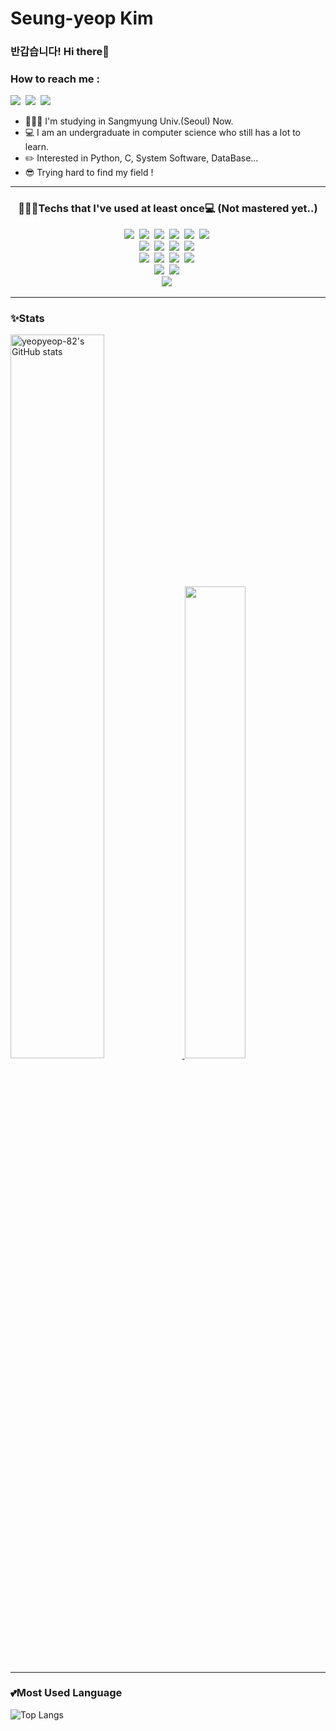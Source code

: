 <h1> Seung-yeop Kim </h1>
<h3>반갑습니다! Hi there👋</h3>

<!--
**yeopyeop-82/yeopyeop-82** is a ✨ _special_ ✨ repository because its `README.md` (this file) appears on your GitHub profile.

Here are some ideas to get you started:

- 🔭 I’m currently working on ...
- 🌱 I’m currently learning ...
- 👯 I’m looking to collaborate on ...
- 🤔 I’m looking for help with ...
- 💬 Ask me about ...
- 📫 How to reach me: ...
- 😄 Pronouns: ...
- ⚡ Fun fact: ...
-->

<h3>How to reach me : </h3>
<p>
  <a href="https://www.instagram.com/yeopyeop_82/"/>
  <img src="https://img.shields.io/badge/Instagram-E4405F?style=flat-square&logo=Instagram&logoColor=white"/></a>&nbsp
  <a href="https://blog.naver.com/symj8253"/>
  <img src="https://img.shields.io/badge/Blog-03C75A?style=flat-square&logo=Naver&logoColor=white"/></a>&nbsp
  <a href="mailto:a01055143647@gmail.com"/>
  <img src="https://img.shields.io/badge/Gmail-EA4335?style=flat-square&logo=Gmail&logoColor=white"/></a>&nbsp
</p>

* 👨🏻‍💻 I'm studying in Sangmyung Univ.(Seoul) Now.
* 💻 I am an undergraduate in computer science who still has a lot to learn.
* ✏️ Interested in Python, C, System Software, DataBase...
* 😎 Trying hard to find my field !

<hr>
  
<h3 align="center"> 👨🏻‍💻Techs that I've used at least once💻 (Not mastered yet..)</h3>

<p align="center">
  <img src="https://img.shields.io/badge/C-A8B9CC?style=flat-square&logo=C&logoColor=white"/></a>&nbsp
  <img src="https://img.shields.io/badge/Python-3776AB?style=flat-square&logo=Python&logoColor=white"/></a>&nbsp
  <img src="https://img.shields.io/badge/Java-007396?style=flat-square&logo=Java&logoColor=white"/></a>&nbsp
  <img src="https://img.shields.io/badge/Kotlin-7F52FF?style=flat-square&logo=Kotlin&logoColor=white"/></a>&nbsp
  <img src="https://img.shields.io/badge/HTML-E34F26?style=flat-square&logo=HTML5&logoColor=white"/></a>&nbsp
  <img src="https://img.shields.io/badge/CSS-1572B6?style=flat-square&logo=CSS3&logoColor=white"/></a>&nbsp <br>
  <img src="https://img.shields.io/badge/Visual-Studio-5C2D91?style=flat-square&logo=Visual-Studio&logoColor=white"/></a>&nbsp
  <img src="https://img.shields.io/badge/Android-Studio-3DDC84?style=flat-square&logo=Android-Studio&logoColor=white"/></a>&nbsp
  <img src="https://img.shields.io/badge/Eclipse-IDE-2C2255?style=flat-square&logo=Eclipse-IDE&logoColor=white"/></a>&nbsp
  <img src="https://img.shields.io/badge/PyCharm-000000?style=flat-square&logo=PyCharm&logoColor=white"/></a>&nbsp <br>
  <img src="https://img.shields.io/badge/macOS-000000?style=flat-square&logo=macOS&logoColor=white"/></a>&nbsp
  <img src="https://img.shields.io/badge/Windows-0078D6?style=flat-square&logo=Windows&logoColor=white"/></a>&nbsp
  <img src="https://img.shields.io/badge/iOS-000000?style=flat-square&logo=iOS&logoColor=white"/></a>&nbsp
  <img src="https://img.shields.io/badge/Android-3DDC84?style=flat-square&logo=Android&logoColor=white"/></a>&nbsp <br>
  <img src="https://img.shields.io/badge/Notion-000000?style=flat-square&logo=notion&logoColor=white"/></a>&nbsp
  <img src="https://img.shields.io/badge/GitHub-181717?style=flat-square&logo=GitHub&logoColor=white"/></a>&nbsp <br>
  <img src="https://img.shields.io/badge/Adobe Premiere Pro-9999FF?style=flat-square&logo=Adobe Premiere Pro&logoColor=white"/></a>&nbsp <br>
</p>

<hr>

<h3>✨Stats</h3>
<p>
  <a href="https://github.com/anuraghazra/github-readme-stats">
    <img src="https://github-readme-stats.vercel.app/api?username=yeopyeop-82&amp;show_icons=true&amp;theme=radical" alt="yeopyeop-82&#39;s GitHub stats" 
         width=54.5% />
  </a>
  <a href="https://solved.ac/symj8253">
    <img src="http://mazassumnida.wtf/api/v2/generate_badge?boj=symj8253" width=44% />
  </a>
  <hr>
  <h3>💕Most Used Language<br></h3>
  <p><img src="https://github-readme-stats.vercel.app/api/top-langs/?username=yeopyeop-82&amp;layout=compact&amp;theme=radical" alt="Top Langs"></p>
</p>
